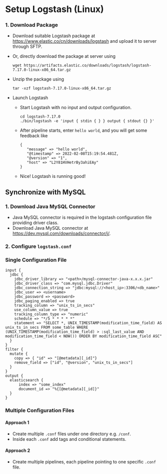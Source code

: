 # Setup Logstash (Linux)

### 1. Download Package

- Download suitable Logstash package at https://www.elastic.co/cn/downloads/logstash and upload it to server through SFTP.
- Or, directly download the package at server using

    `wget https://artifacts.elastic.co/downloads/logstash/logstash-7.17.0-linux-x86_64.tar.gz`
- Unzip the package using

    `tar -xzf logstash-7.17.0-linux-x86_64.tar.gz`

- Launch Logstash
  - Start Logstash with no input and output configuration.

    ```
    cd logstash-7.17.0
    ./bin/logstash -e 'input { stdin { } } output { stdout {} }'
    ```
  - After pipeline starts, enter `hello world`, and you will get some feedback like
    ```
    {
       "message" => "hello world",
       "@timestamp" => 2022-02-08T15:19:54.481Z,
       "@version" => "1",
       "host" => "L2Y81HVHetrBy3ahiEAy"
    }
    ```
  - Nice! Logstash is running good!


## Synchronize with MySQL
### 1. Download Java MySQL Connector

- Java MySQL connector is required in the logstash configuration file providing driver class.
- Download Java MySQL connector at https://dev.mysql.com/downloads/connector/j/.

### 2. Configure `logstash.conf`

### Single Configuration File
```
input {
  jdbc {
    jdbc_driver_library => "<path>/mysql-connector-java-x.x.x.jar"
    jdbc_driver_class => "com.mysql.jdbc.Driver"
    jdbc_connection_string => "jdbc:mysql://<host_ip>:3306/<db_name>"
    jdbc_user => <username>
    jdbc_password => <password>
    jdbc_paging_enabled => true
    tracking_column => "unix_ts_in_secs"
    use_column_value => true
    tracking_column_type => "numeric"
    schedule => "*/5 * * * * *"
    statement => "SELECT *, UNIX_TIMESTAMP(modification_time_field) AS unix_ts_in_secs FROM some_table WHERE (UNIX_TIMESTAMP(modification_time_field) > :sql_last_value AND modification_time_field < NOW()) ORDER BY modification_time_field ASC"
  }
}
filter {
  mutate {
    copy => { "id" => "[@metadata][_id]"}
    remove_field => ["id", "@version", "unix_ts_in_secs"]
  }
}
output {
  elasticsearch {
      index => "some_index"
      document_id => "%{[@metadata][_id]}"
  }
}
```

### Multiple Configuration Files
#### Approach 1
- Create multiple `.conf` files under one directory e.g. `/conf`.
- Inside each `.conf` add tags and conditional statements.
#### Approach 2
- Create multiple pipelines, each pipeline pointing to one specific `.conf` file.
